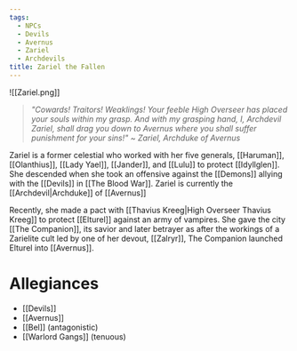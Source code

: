 ```yaml
---
tags:
  - NPCs
  - Devils
  - Avernus
  - Zariel
  - Archdevils
title: Zariel the Fallen
---
```

![[Zariel.png]]
> *"Cowards! Traitors! Weaklings! Your feeble High Overseer has placed your souls within my grasp. And with my grasping hand, I, Archdevil Zariel, shall drag you down to Avernus where you shall suffer punishment for your sins!"*
> *~ Zariel, Archduke of Avernus*

Zariel is a former celestial who worked with her five generals, [[Haruman]], [[Olanthius]], [[Lady Yael]], [[Jander]], and [[Lulu]] to protect [[Idyllglen]]. She descended when she took an offensive against the [[Demons]] allying with the [[Devils]] in [[The Blood War]]. Zariel is currently the [[Archdevil|Archduke]] of [[Avernus]]

Recently, she made a pact with [[Thavius Kreeg|High Overseer Thavius Kreeg]] to protect [[Elturel]] against an army of vampires. She gave the city [[The Companion]], its savior and later betrayer as after the workings of a Zarielite cult led by one of her devout, [[Zalryr]], The Companion launched Elturel into [[Avernus]].
# Allegiances
- [[Devils]]
- [[Avernus]]
- [[Bel]] (antagonistic)
- [[Warlord Gangs]] (tenuous)